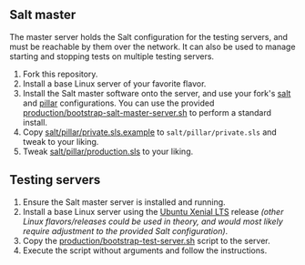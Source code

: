 ## Salt master

The master server holds the Salt configuration for the testing servers, and
must be reachable by them over the network. It can also be used to manage
starting and stopping tests on multiple testing servers.

 1. Fork this repository.
 1. Install a base Linux server of your favorite flavor.
 1. Install the Salt master software onto the server, and use your fork's [salt](salt/salt) and [pillar](salt/pillar) configurations. You can use the provided [production/bootstrap-salt-master-server.sh](production/bootstrap-salt-master-server.sh) to perform a standard install.
 1. Copy [salt/pillar/private.sls.example](salt/pillar/private.sls.example) to `salt/pillar/private.sls` and tweak to your liking.
 1. Tweak [salt/pillar/production.sls](salt/pillar/production.sls) to your liking.

## Testing servers

 1. Ensure the Salt master server is installed and running.
 1. Install a base Linux server using the [Ubuntu Xenial LTS](http://releases.ubuntu.com/16.04) release *(other Linux flavors/releases could be used in theory, and would most likely require adjustment to the provided Salt configuration)*.
 1. Copy the [production/bootstrap-test-server.sh](production/bootstrap-test-server.sh) script to the server.
 1. Execute the script without arguments and follow the instructions.
